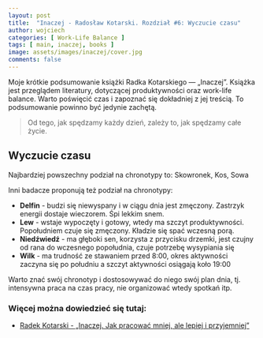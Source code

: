 ```yaml
---
layout: post
title:  "Inaczej - Radosław Kotarski. Rozdział #6: Wyczucie czasu"
author: wojciech
categories: [ Work-Life Balance ]
tags: [ main, inaczej, books ]
image: assets/images/inaczej/cover.jpg
comments: false
---
```

Moje krótkie podsumowanie książki Radka Kotarskiego — „Inaczej”. Książka jest przeglądem literatury, dotyczącej
produktywności oraz work-life balance. Warto poświęcić czas i zapoznać się dokładniej z jej treścią.
To podsumowanie powinno być jedynie zachętą.

> Od tego, jak spędzamy każdy dzień, zależy to, jak spędzamy całe życie.

## Wyczucie czasu

Najbardziej powszechny podział na chronotypy to: Skowronek, Kos, Sowa

Inni badacze proponują też podział na chronotypy:

* **Delfin** - budzi się niewyspany i w ciągu dnia jest zmęczony. Zastrzyk energii dostaje wieczorem. Śpi lekkim snem.
* **Lew** - wstaje wypoczęty i gotowy, wtedy ma szczyt produktywności. Popołudniem czuje się zmęczony. Kładzie się spać
  wczesną porą.
* **Niedźwiedź** - ma głęboki sen, korzysta z przycisku drzemki, jest czujny od rana do wczesnego popołudnia, czuje potrzebę
  wysypiania się
* **Wilk** - ma trudność ze stawaniem przed 8:00, okres aktywności zaczyna się po południu a szczyt aktywności osiągają koło
  19:00

Warto znać swój chronotyp i dostosowywać do niego swój plan dnia, tj. intensywna praca na czas pracy, nie organizować
wtedy spotkań itp.

### Więcej można dowiedzieć się tutaj:

- [Radek Kotarski - „Inaczej. Jak pracować mniej, ale lepiej i przyjemniej”](https://altenberg.pl/inaczej-radek-kotarski/)






